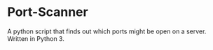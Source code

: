 # Port-Scanner
A python script that finds out which ports might be open on a server. Written in Python 3.
